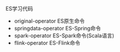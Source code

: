 ES学习代码
- original-operator
  ES原生命令
- springdata-operator
  ES-Spring命令
- spark-operator
  ES-Spark命令(Scala语言)
- flink-operator
  ES-Flink命令
